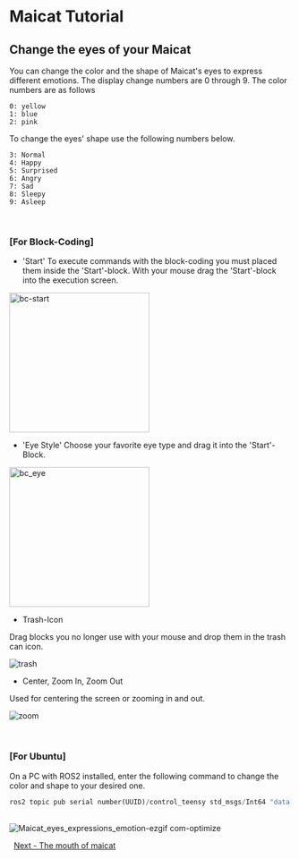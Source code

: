 # Maicat Tutorial
## Change the eyes of your Maicat 

You can change the color and the shape of Maicat's eyes to express different emotions.
The display change numbers are 0 through 9.
The color numbers are as follows

    0: yellow
    1: blue
    2: pink
    
To change the eyes' shape use the following numbers below.
    
    3: Normal
    4: Happy
    5: Surprised
    6: Angry
    7: Sad
    8: Sleepy
    9: Asleep

&nbsp;
### [For Block-Coding]
- 'Start'
To execute commands with the block-coding you must placed them inside the 'Start'-block.
With your mouse drag the 'Start'-block into the execution screen.

<img src="https://github.com/user-attachments/assets/6c4e5446-ddc2-4020-9960-7e9ed97bc692" alt="bc-start" width="250">

- 'Eye Style'
Choose your favorite eye type and drag it into the 'Start'-Block.

<img src="https://github.com/user-attachments/assets/2615d183-350c-4a31-810a-e1d10cb0e13f" alt="bc_eye" width="250"/>

- Trash-Icon

Drag blocks you no longer use with your mouse and drop them in the trash can icon.

![trash](https://github.com/user-attachments/assets/796d9e0e-b132-4d5f-b425-740ae434a23a)    

- Center, Zoom In, Zoom Out

Used for centering the screen or zooming in and out.

![zoom](https://github.com/user-attachments/assets/0fffbb61-505e-47f5-8591-8a29ce5e59d5)

&nbsp;
### [For Ubuntu]
On a PC with ROS2 installed, enter the following command to change the color and shape to your desired one.

```python
ros2 topic pub serial number(UUID)/control_teensy std_msgs/Int64 "data: insert eye number you want to change"
```


&nbsp;
<br/>
![Maicat_eyes_expressions_emotion-ezgif com-optimize](https://github.com/macroact/maicat_tutorial/assets/106013071/98a80e0c-b105-490c-bc51-b6e511328f80)

&nbsp;
[Next - The mouth of maicat](../03_maicat_mouth/README.md)
